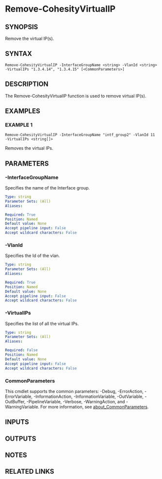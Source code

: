 # Remove-CohesityVirtualIP

## SYNOPSIS
Remove the virtual IP(s).

## SYNTAX

```
Remove-CohesityVirtualIP -InterfaceGroupName <string> -VlanId <string> -VirtualIPs "1.3.4.14", "1.3.4.15" [<CommonParameters>]
```

## DESCRIPTION
The Remove-CohesityVirtualIP function is used to remove virtual IP(s).

## EXAMPLES

### EXAMPLE 1
```
Remove-CohesityVirtualIP -InterfaceGroupName "intf_group2" -VlanId 11 -VirtualIPs <string[]>
```
Removes the virtual IPs.

## PARAMETERS

### -InterfaceGroupName
Specifies the name of the Interface group.

```yaml
Type: string
Parameter Sets: (All)
Aliases:

Required: True
Position: Named
Default value: None
Accept pipeline input: False
Accept wildcard characters: False
```

### -VlanId
Specifies the Id of the vlan.

```yaml
Type: string
Parameter Sets: (All)
Aliases:

Required: True
Position: Named
Default value: None
Accept pipeline input: False
Accept wildcard characters: False
```

### -VirtualIPs
Specifies the list of all the virtual IPs.

```yaml
Type: string
Parameter Sets: (All)
Aliases:

Required: False
Position: Named
Default value: None
Accept pipeline input: False
Accept wildcard characters: False
```

### CommonParameters
This cmdlet supports the common parameters: -Debug, -ErrorAction, -ErrorVariable, -InformationAction, -InformationVariable, -OutVariable, -OutBuffer, -PipelineVariable, -Verbose, -WarningAction, and -WarningVariable. For more information, see [about_CommonParameters](http://go.microsoft.com/fwlink/?LinkID=113216).

## INPUTS

## OUTPUTS

## NOTES

## RELATED LINKS

